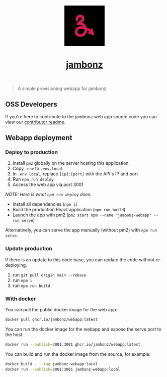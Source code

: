 <p align="center">
  <a href="https://jambonz.org">
    <img src="./public/icon192.png" height="128">
    <h1 align="center">jambonz</h1>
  </a>
</p>

<p align="center">
  <a aria-label="GitHub CI" href="https://github.com/jambonz/jambonz-webapp/actions/workflows/main.yml">
    <img alt="" src="https://github.com/jambonz/jambonz-webapp/actions/workflows/main.yml/badge.svg">
  </a>
</p>

> A simple provisioning webapp for jambonz

## OSS Developers

If you're here to contribute to the jambonz web app source code
you can view our [contributor readme](./docs/contributors.md).

## Webapp deployment

### Deploy to production

1. Install `pm2` globally on the server hosting this application.
2. Copy `.env` to `.env.local`
3. In `.env.local`, replace `[ip]:[port]` with the API's IP and port
4. Run `npm run deploy`
5. Access the web app via port 3001

_NOTE: Here is what `npm run deploy` does:_

- Install all dependencies (`npm i`)
- Build the production React application (`npm run build`)
- Launch the app with pm2 (`pm2 start npm --name "jambonz-webapp" -- run serve`)

Alternatively, you can serve the app manually (without pm2) with `npm run serve`.

### Update production

If there is an update to this code base, you can update the code without re-deploying.

1. run `git pull origin main --rebase`
2. run `npm i`
3. run `npm run build`

### With docker

You can pull the public docker image for the web app:

```sh
docker pull ghcr.io/jambonz/webapp:latest
```

You can run the docker image for the webapp and expose the serve port to the host:

```sh
docker run --publish=3001:3001 ghcr.io/jambonz/webapp:latest
```

You can build and run the docker image from the source, for example:

```sh
docker build . --tag jambonz-webapp:local
docker run --publish=3001:3001 jambonz-webapp:local
```
